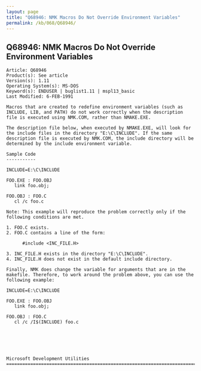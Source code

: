 ```yaml
---
layout: page
title: "Q68946: NMK Macros Do Not Override Environment Variables"
permalink: /kb/068/Q68946/
---
```


## Q68946: NMK Macros Do Not Override Environment Variables

	Article: Q68946
	Product(s): See article
	Version(s): 1.11
	Operating System(s): MS-DOS
	Keyword(s): ENDUSER | buglist1.11 | mspl13_basic
	Last Modified: 6-FEB-1991
	
	Macros that are created to redefine environment variables (such as
	INCLUDE, LIB, and PATH) do not work correctly when the description
	file is executed using NMK.COM, rather than NMAKE.EXE.
	
	The description file below, when executed by NMAKE.EXE, will look for
	the include files in the directory "E:\C\INCLUDE". If the same
	description file is executed by NMK.COM, the include directory will be
	determined by the include environment variable.
	
	Sample Code
	-----------
	
	INCLUDE=E:\C\INCLUDE
	
	FOO.EXE : FOO.OBJ
	   link foo.obj;
	
	FOO.OBJ : FOO.C
	   cl /c foo.c
	
	Note: This example will reproduce the problem correctly only if the
	following conditions are met.
	
	1. FOO.C exists.
	2. FOO.C contains a line of the form:
	
	      #include <INC_FILE.H>
	
	3. INC_FILE.H exists in the directory "E:\C\INCLUDE".
	4. INC_FILE.H does not exist in the default include directory.
	
	Finally, NMK does change the variable for arguments that are in the
	makefile. Therefore, to work around the problem above, you can use the
	following example:
	
	INCLUDE=E:\C\INCLUDE
	
	FOO.EXE : FOO.OBJ
	   link foo.obj;
	
	FOO.OBJ : FOO.C
	   cl /c /I$(INCLUDE) foo.c
	
	
	
	
	
	
	Microsoft Development Utilities
	=============================================================================
